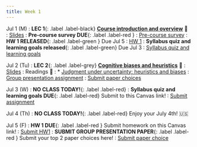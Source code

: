 ```yaml
---
title: Week 1 
---
```


Jul 1 (M)
: **LEC 1**{: .label .label-black} **[Course introduction and overview](https://harvard.zoom.us/rec/share/4Nf-WrT2LBceFhi5KWyQPyjbLuRNRqt_NaYfUuUXKS2dSQs5my3w-kQoxAG9P1Gz.mvNh1VX3AFr2ft5z)** 🎥  
    : [Slides](https://canvas.ucsd.edu/files/12799593/download?download_frd=1)
:  **Pre-course survey DUE**{: .label .label-red } 
    : [Pre-course survey](https://forms.gle/zCcZeH4jAdXhBWb38)
:  **HW 1 RELEASED**{: .label .label-green } Due Jul 5
    : [HW 1](https://docs.google.com/document/d/14Zphs5nMfnk0j_n5lOw6T_NuQjQyB0e-6yGrA9dmwyc/edit?usp=sharing)
:  **Syllabus quiz and learning goals released**{: .label .label-green} Due Jul 3
    : [Syllabus quiz and learning goals](https://docs.google.com/document/d/15WEM-eTtZ5dsCqkJRhrh2NorHSKVZ_tEBvN2wYeEnEY/edit?usp=sharing)

Jul 2 (Tu)
: **LEC 2**{: .label .label-grey} **[Cognitive biases and heuristics](https://harvard.zoom.us/rec/share/u1iC6Ccn8oGmDca7udQn34-EUgAZ7URjQepapgJLhADBtEVaIjB1-JBeFvwxKTke.7ulWCk3C7qJ1lyl4?startTime=1719965346000)** 🎥 
    : [Slides](https://canvas.ucsd.edu/files/12799594/download?download_frd=1)
: Readings 📖
: * [Judgment under uncertainty: heuristics and biases](https://canvas.ucsd.edu/files/12805151/download?download_frd=1)
: [Group presentation assignment](https://docs.google.com/document/d/1g3Zp-5wMBO15vbms3VvioJEA2zjRV3nAaSrRCfV_omQ/edit?usp=sharing)
    : [Submit paper choices](https://forms.gle/b9MgsnbDfZBzDxGe9)

Jul 3 (W)
: **NO CLASS TODAY!**{: .label .label-red}
:  **Syllabus quiz and learning goals DUE**{: .label .label-red} Submit to this Canvas link!
    : [Submit assignment](https://canvas.ucsd.edu/courses/57867/assignments/820138)

Jul 4 (Th)
: **NO CLASS TODAY!**{: .label .label-red} Enjoy your July 4th! 🇺🇸

Jul 5 (F)
:  **HW 1 DUE**{: .label .label-red } Submit homework on this Canvas link!
    : [Submit HW1](https://canvas.ucsd.edu/courses/57867/assignments/820134)
:  **SUBMIT GROUP PRESENTATION PAPER**{: .label .label-red } Submit your top 2 paper choices here!
    : [Submit paper choice](https://forms.gle/b9MgsnbDfZBzDxGe9)

